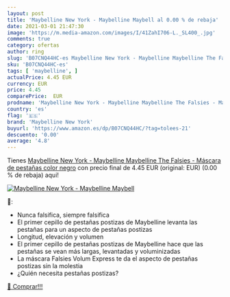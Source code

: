 ```yaml
---
layout: post
title: 'Maybelline New York - Maybelline Maybell al 0.00 % de rebaja'
date: 2021-03-01 21:47:30
image: 'https://m.media-amazon.com/images/I/41ZahI706-L._SL400_.jpg'
comments: true
category: ofertas
author: ring
slug: 'B07CNQ44HC-es Maybelline New York - Maybelline Maybelline The Falsies -...'
sku: 'B07CNQ44HC-es'
tags: [ 'maybelline', ]
actualPrice: 4.45 EUR
currency: EUR
price: 4.45
comparePrice:  EUR
prodname: 'Maybelline New York - Maybelline Maybelline The Falsies - Máscara de pestañas  color negro'
country: 'es'
flag: '🇪🇸'
brand: 'Maybelline New York'
buyurl: 'https://www.amazon.es/dp/B07CNQ44HC/?tag=tolees-21'
descuento: '0.00'
average: '4.8'
---
```


Tienes [Maybelline New York - Maybelline Maybelline The Falsies - Máscara de pestañas  color negro](https://www.amazon.es/dp/B07CNQ44HC/?tag=tolees-21) con precio final de  4.45 EUR (original:  EUR) (0.00 %  de rebaja) aqui!

[![Maybelline New York - Maybelline Maybell](https://m.media-amazon.com/images/I/41ZahI706-L._SL400_.jpg)](https://www.amazon.es/dp/B07CNQ44HC/?tag=tolees-21)

🔎:

- Nunca falsifica, siempre falsifica
- El primer cepillo de pestañas postizas de Maybelline levanta las pestañas para un aspecto de pestañas postizas
- Longitud, elevación y volumen
- El primer cepillo de pestañas postizas de Maybelline hace que las pestañas se vean más largas, levantadas y voluminizadas
- La máscara Falsies Volum Express te da el aspecto de pestañas postizas sin la molestia
- ¿Quién necesita pestañas postizas?

[🛒 Comprar!!!](https://www.amazon.es/dp/B07CNQ44HC/?tag=tolees-21)
